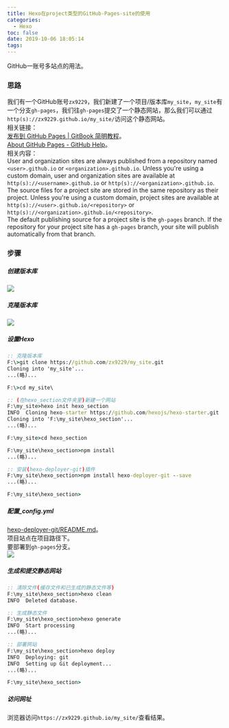 ```yaml
---
title: Hexo在project类型的GitHub-Pages-site的使用
categories:
  - Hexo
toc: false
date: 2019-10-06 18:05:14
tags:
---
```

GitHub一账号多站点的用法。
<!-- more -->

### 思路
我们有一个GitHub账号`zx9229`，我们新建了一个项目/版本库`my_site`，`my_site`有一个分支`gh-pages`，我们往`gh-pages`提交了一个静态网站，那么我们可以通过`http(s)://zx9229.github.io/my_site/`访问这个静态网站。  
相关链接：  
[发布到 GitHub Pages | GitBook 简明教程](http://www.chengweiyang.cn/gitbook/github-pages/README.html)。  
[About GitHub Pages - GitHub Help](https://help.github.com/en/articles/about-github-pages)。  
相关内容：  
User and organization sites are always published from a repository named `<user>.github.io` or `<organization>.github.io`. Unless you're using a custom domain, user and organization sites are available at `http(s)://<username>.github.io` or `http(s)://<organization>.github.io`.  
The source files for a project site are stored in the same repository as their project. Unless you're using a custom domain, project sites are available at `http(s)://<user>.github.io/<repository>` or `http(s)://<organization>.github.io/<repository>`.  
The default publishing source for a project site is the `gh-pages` branch. If the repository for your project site has a `gh-pages` branch, your site will publish automatically from that branch.  

### 步骤

##### 创建版本库
![](create_repository.png)  

##### 克隆版本库
![](clone_with_https.png)  

##### 设置Hexo
```bat
:: 克隆版本库
F:\>git clone https://github.com/zx9229/my_site.git
Cloning into 'my_site'...
...(略)...

F:\>cd my_site\

:: (在hexo_section文件夹里)新建一个网站
F:\my_site>hexo init hexo_section
INFO  Cloning hexo-starter https://github.com/hexojs/hexo-starter.git
Cloning into 'F:\my_site\hexo_section'...
...(略)...

F:\my_site>cd hexo_section

F:\my_site\hexo_section>npm install
...(略)...

:: 安装(hexo-deployer-git)插件
F:\my_site\hexo_section>npm install hexo-deployer-git --save
...(略)...

F:\my_site\hexo_section>
```

##### 配置_config.yml
[hexo-deployer-git/README.md](https://github.com/hexojs/hexo-deployer-git/blob/master/README.md)。  
项目站点在项目路径下。  
要部署到`gh-pages`分支。  
![](配置_config.yml.png)  

##### 生成和提交静态网站
```bat
:: 清除文件(缓存文件和已生成的静态文件等)
F:\my_site\hexo_section>hexo clean
INFO  Deleted database.

:: 生成静态文件
F:\my_site\hexo_section>hexo generate
INFO  Start processing
...(略)...

:: 部署网站
F:\my_site\hexo_section>hexo deploy
INFO  Deploying: git
INFO  Setting up Git deployment...
...(略)...

F:\my_site\hexo_section>
```

##### 访问网址
浏览器访问`https://zx9229.github.io/my_site/`查看结果。  
